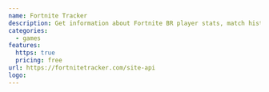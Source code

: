 ```yaml
---
name: Fortnite Tracker
description: Get information about Fortnite BR player stats, match history, score, and activity challenges.
categories:
  - games
features:
  https: true
  pricing: free
url: https://fortnitetracker.com/site-api
logo:
---
```

